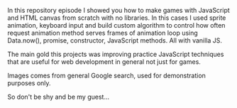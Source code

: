   In this repository episode I showed you how to make games with JavaScript and HTML canvas from scratch with no libraries. In this cases I used sprite animation, keyboard input and build custom algorithm to control how often request animation method serves frames of animation loop using Data.now(), promise, constructor, 
JavaScript methods. All with vanilla JS.

  The main gold this projects was improving practice JavaScript techniques that are useful for web development in general not just for games. 
  
  Images comes from general Google search, used for demonstration purposes only.

 So don't be shy and be my guest...
